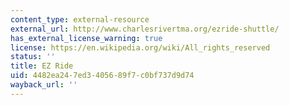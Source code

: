 ```yaml
---
content_type: external-resource
external_url: http://www.charlesrivertma.org/ezride-shuttle/
has_external_license_warning: true
license: https://en.wikipedia.org/wiki/All_rights_reserved
status: ''
title: EZ Ride
uid: 4482ea24-7ed3-4056-89f7-c0bf737d9d74
wayback_url: ''
---
```

